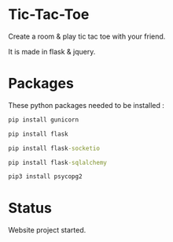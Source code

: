 # Tic-Tac-Toe
<p>Create a room & play tic tac toe with your friend.</p>
<p>It is made in flask & jquery.</p>

# Packages
These python packages needed to be installed :
```cmd
pip install gunicorn
```
```cmd
pip install flask
```
```cmd
pip install flask-socketio
```
```cmd
pip install flask-sqlalchemy
```
```cmd
pip3 install psycopg2
```

# Status
<p>Website project started.</p>